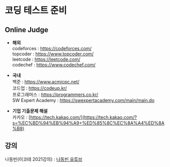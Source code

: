 # 코딩 테스트 준비

## Online Judge
* **해외**   
codeforces : <https://codeforces.com/>   
topcoder : <https://www.topcoder.com/>   
leetcode : <https://leetcode.com/>   
codechef : <https://www.codechef.com/>   

* **국내**   
백준 : <https://www.acmicpc.net/>   
코드업 : <https://codeup.kr/>   
프로그래머스 : <https://programmers.co.kr/>   
SW Expert Academy : <https://swexpertacademy.com/main/main.do>  

* **기업 기출문제 해설**   
카카오 : [https://tech.kakao.com/](https://tech.kakao.com/?s=%EC%BD%94%EB%94%A9+%ED%85%8C%EC%8A%A4%ED%8A%B8)

## 강의
나동빈(이코테 2021강의) : [나동빈 유튜브](https://www.youtube.com/watch?v=m-9pAwq1o3w&list=PLRx0vPvlEmdAghTr5mXQxGpHjWqSz0dgC)

